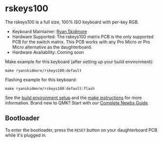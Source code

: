 # rskeys100

The rskeys100 is a full size, 100% ISO keyboard with per-key RGB. 

* Keyboard Maintainer: [Ryan Skidmore](https://github.com/ryanskidmore)
* Hardware Supported: The rskeys100 matrix PCB is the only supported PCB for the switch matrix. This PCB works with any
Pro Micro or Pro Micro alternative as the daughterboard.
* Hardware Availability: Coming soon

Make example for this keyboard (after setting up your build environment):

    make ryanskidmore/rskeys100:default

Flashing example for this keyboard:

    make ryanskidmore/rskeys100:default:flash

See the [build environment setup](https://docs.qmk.fm/#/getting_started_build_tools) and the [make instructions](https://docs.qmk.fm/#/getting_started_make_guide) for more information. Brand new to QMK? Start with our [Complete Newbs Guide](https://docs.qmk.fm/#/newbs).

## Bootloader

To enter the bootloader, press the `RESET` button on your daughterboard PCB while it's plugged in.